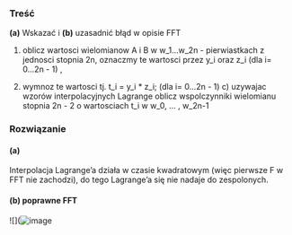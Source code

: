 ### Treść
**(a)** Wskazać i **(b)** uzasadnić błąd w opisie FFT

1. oblicz wartosci wielomianow A i B w w_1...w_2n - pierwiastkach z jednosci stopnia 2n,
oznaczmy te wartosci przez y_i oraz z_i (dla i= 0...2n - 1) ,

2. wymnoz te wartosci tj. t_i = y_i * z_i; (dla i= 0...2n - 1)
c) uzywajac wzorów interpolacyjnych Lagrange oblicz wspolczynniki wielomianu stopnia
2n - 2 o wartosciach t_i w w_0, ... , w_2n-1

### Rozwiązanie
#### (a)
Interpolacja Lagrange’a działa w czasie kwadratowym (więc pierwsze F w FFT nie zachodzi), do tego Lagrange’a się nie nadaje do zespolonych.

#### (b) poprawne FFT

![](![image](https://user-images.githubusercontent.com/11476062/62936803-09af3980-bdcb-11e9-9a67-42b3df4d94b1.png)

